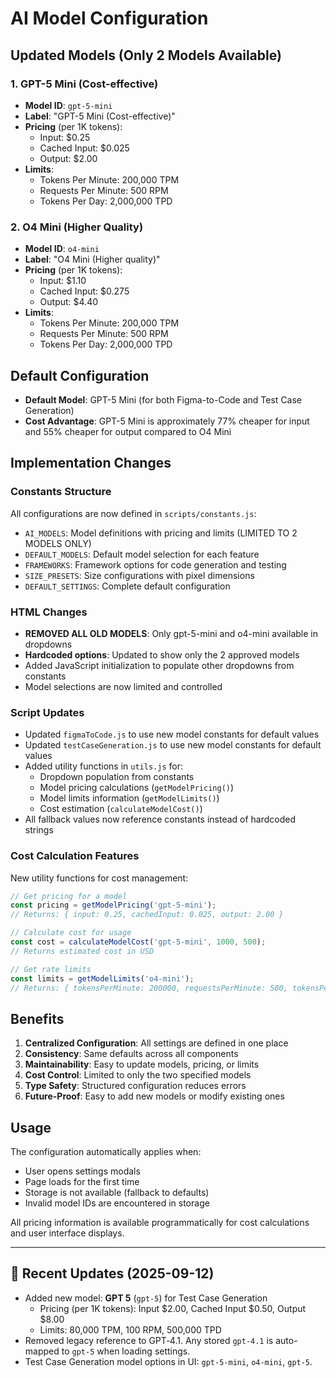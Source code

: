 # AI Model Configuration

## Updated Models (Only 2 Models Available)

### 1. GPT-5 Mini (Cost-effective)
- **Model ID**: `gpt-5-mini`
- **Label**: "GPT-5 Mini (Cost-effective)"
- **Pricing** (per 1K tokens):
  - Input: $0.25
  - Cached Input: $0.025
  - Output: $2.00
- **Limits**:
  - Tokens Per Minute: 200,000 TPM
  - Requests Per Minute: 500 RPM
  - Tokens Per Day: 2,000,000 TPD

### 2. O4 Mini (Higher Quality)
- **Model ID**: `o4-mini`
- **Label**: "O4 Mini (Higher quality)"
- **Pricing** (per 1K tokens):
  - Input: $1.10
  - Cached Input: $0.275
  - Output: $4.40
- **Limits**:
  - Tokens Per Minute: 200,000 TPM
  - Requests Per Minute: 500 RPM
  - Tokens Per Day: 2,000,000 TPD

## Default Configuration

- **Default Model**: GPT-5 Mini (for both Figma-to-Code and Test Case Generation)
- **Cost Advantage**: GPT-5 Mini is approximately 77% cheaper for input and 55% cheaper for output compared to O4 Mini

## Implementation Changes

### Constants Structure
All configurations are now defined in `scripts/constants.js`:
- `AI_MODELS`: Model definitions with pricing and limits (LIMITED TO 2 MODELS ONLY)
- `DEFAULT_MODELS`: Default model selection for each feature
- `FRAMEWORKS`: Framework options for code generation and testing
- `SIZE_PRESETS`: Size configurations with pixel dimensions
- `DEFAULT_SETTINGS`: Complete default configuration

### HTML Changes
- **REMOVED ALL OLD MODELS**: Only gpt-5-mini and o4-mini available in dropdowns
- **Hardcoded options**: Updated to show only the 2 approved models
- Added JavaScript initialization to populate other dropdowns from constants
- Model selections are now limited and controlled

### Script Updates
- Updated `figmaToCode.js` to use new model constants for default values
- Updated `testCaseGeneration.js` to use new model constants for default values
- Added utility functions in `utils.js` for:
  - Dropdown population from constants
  - Model pricing calculations (`getModelPricing()`)
  - Model limits information (`getModelLimits()`)
  - Cost estimation (`calculateModelCost()`)
- All fallback values now reference constants instead of hardcoded strings

### Cost Calculation Features
New utility functions for cost management:
```javascript
// Get pricing for a model
const pricing = getModelPricing('gpt-5-mini');
// Returns: { input: 0.25, cachedInput: 0.025, output: 2.00 }

// Calculate cost for usage
const cost = calculateModelCost('gpt-5-mini', 1000, 500);
// Returns estimated cost in USD

// Get rate limits
const limits = getModelLimits('o4-mini');
// Returns: { tokensPerMinute: 200000, requestsPerMinute: 500, tokensPerDay: 2000000 }
```

## Benefits

1. **Centralized Configuration**: All settings are defined in one place
2. **Consistency**: Same defaults across all components
3. **Maintainability**: Easy to update models, pricing, or limits
4. **Cost Control**: Limited to only the two specified models
5. **Type Safety**: Structured configuration reduces errors
6. **Future-Proof**: Easy to add new models or modify existing ones

## Usage

The configuration automatically applies when:
- User opens settings modals
- Page loads for the first time
- Storage is not available (fallback to defaults)
- Invalid model IDs are encountered in storage

All pricing information is available programmatically for cost calculations and user interface displays.

---

## 📌 Recent Updates (2025-09-12)

- Added new model: **GPT 5** (`gpt-5`) for Test Case Generation
  - Pricing (per 1K tokens): Input $2.00, Cached Input $0.50, Output $8.00
  - Limits: 80,000 TPM, 100 RPM, 500,000 TPD
- Removed legacy reference to GPT‑4.1. Any stored `gpt-4.1` is auto-mapped to `gpt-5` when loading settings.
- Test Case Generation model options in UI: `gpt-5-mini`, `o4-mini`, `gpt-5`.